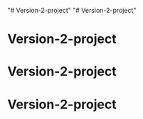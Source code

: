 "# Version-2-project" 
"# Version-2-project" 
# Version-2-project
# Version-2-project
# Version-2-project
